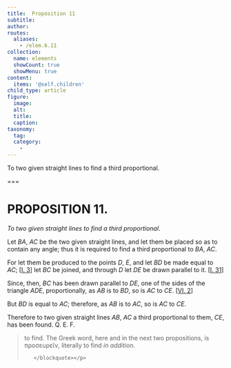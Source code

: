 ```yaml
---
title:  Proposition 11
subtitle: 
author:
routes:
  aliases:
    - /elem.6.11
collection:
  name: elements
  showCount: true
  showMenu: true
content:
  items: '@self.children'
child_type: article
figure:
  image:
  alt:
  title:
  caption:
taxonomy:
  tag:
  category:
    - 
---
```


<p><emph>To two given straight lines to find a third proportional</emph>. </p>

===

<h1>PROPOSITION 11.</h1>
<p><em>To two given straight lines to find a third proportional</em>. </p>

<p>Let <em>BA</em>, <em>AC</em> be the two given straight lines, and let them be placed so as to contain any angle; thus it is required to find a third proportional to <em>BA</em>, <em>AC</em>. </p>

<p>For let them be produced to the points <em>D</em>, <em>E</em>, and let <em>BD</em> be made equal to <em>AC</em>; [<a href="/elem.1.3">I. 3</a>] let <em>BC</em> be joined, and through <em>D</em> let <em>DE</em> be drawn parallel to it. [<a href="/elem.1.31">I. 31</a>] 
      </p>

<p>Since, then, <em>BC</em> has been drawn parallel to <em>DE</em>, one of the sides of the triangle <em>ADE</em>, proportionally, as <em>AB</em> is to <em>BD</em>, so is <em>AC</em> to <em>CE</em>. [<a href="/elem.6.2">VI. 2</a>] </p>

<p>But <em>BD</em> is equal to <em>AC</em>; therefore, as <em>AB</em> is to <em>AC</em>, so is <em>AC</em> to <em>CE</em>. </p>

<p>Therefore to two given straight lines <em>AB</em>, <em>AC</em> a third proportional to them, <em>CE</em>, has been found. Q. E. F.
<blockquote n="1" class="crit" place="unspecified" anchored="yes">
        
<p><span class="bold">to find</span>. The Greek word, here and in the next two propositions, is <foreign lang="greek">προσευρεῖν</foreign>, literally <quote>to find <em>in addition</em>.</quote>
</p>

       </blockquote></p>
